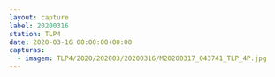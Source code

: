 ```yaml
---
layout: capture
label: 20200316
station: TLP4
date: 2020-03-16 00:00:00+00:00
capturas:
  - imagem: TLP4/2020/202003/20200316/M20200317_043741_TLP_4P.jpg
---
```

